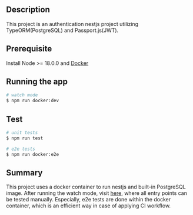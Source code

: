 ## Description

This project is an authentication nestjs project utilizing TypeORM(PostgreSQL) and Passport.js(JWT).

## Prerequisite

Install Node >= 18.0.0 and [Docker](https://docs.docker.com/engine/install/ubuntu/)

## Running the app

```bash
# watch mode
$ npm run docker:dev
```

## Test

```bash
# unit tests
$ npm run test

# e2e tests
$ npm run docker:e2e
```

## Summary

This project uses a docker container to run nestjs and built-in PostgreSQL image.
After running the watch mode, visit [here](http://localhost:3000/help), where all entry points can be tested manually.
Especially, e2e tests are done within the docker container, which is an efficient way in case of applying CI workflow.
